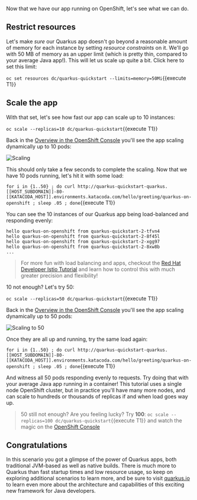 Now that we have our app running on OpenShift, let's see what we can do.

## Restrict resources

Let's make _sure_ our Quarkus app doesn't go beyond a reasonable amount of memory for each instance by setting _resource constraints_ on it. We'll go with 50 MB of memory as an upper limit (which is pretty thin, compared to your average Java app!). This will let us scale up quite a bit. Click here to set this limit:

`oc set resources dc/quarkus-quickstart --limits=memory=50Mi`{{execute T1}}

## Scale the app

With that set, let's see how fast our app can scale up to 10 instances:

`oc scale --replicas=10 dc/quarkus-quickstart`{{execute T1}}

Back in the [Overview in the OpenShift Console](https://[[HOST_SUBDOMAIN]]-8443-[[KATACODA_HOST]].environments.katacoda.com/console/project/quarkus/overview) you'll see the app scaling dynamically up to 10 pods:

![Scaling](/openshift/assets/middleware/quarkus/scaling.png)

This should only take a few seconds to complete the scaling. Now that we have 10 pods running, let's hit it with some load:

`for i in {1..50} ; do curl http://quarkus-quickstart-quarkus.[[HOST_SUBDOMAIN]]-80-[[KATACODA_HOST]].environments.katacoda.com/hello/greeting/quarkus-on-openshift ; sleep .05 ; done`{{execute T1}}

You can see the 10 instances of our Quarkus app being load-balanced and responding evenly:

```console
hello quarkus-on-openshift from quarkus-quickstart-2-tfvn4
hello quarkus-on-openshift from quarkus-quickstart-2-8f45l
hello quarkus-on-openshift from quarkus-quickstart-2-xgg97
hello quarkus-on-openshift from quarkus-quickstart-2-8xw8b
...
```

> For more fun with load balancing and apps, checkout the [Red Hat Developer Istio Tutorial](https://bit.ly/istio-tutorial) and learn how to control this with much greater precision and flexibility!

10 not enough? Let's try 50:

`oc scale --replicas=50 dc/quarkus-quickstart`{{execute T1}}

Back in the [Overview in the OpenShift Console](https://[[HOST_SUBDOMAIN]]-8443-[[KATACODA_HOST]].environments.katacoda.com/console/project/quarkus/overview) you'll see the app scaling dynamically up to 50 pods:

![Scaling to 50](/openshift/assets/middleware/quarkus/50pods.png)

Once they are all up and running, try the same load again:

`for i in {1..50} ; do curl http://quarkus-quickstart-quarkus.[[HOST_SUBDOMAIN]]-80-[[KATACODA_HOST]].environments.katacoda.com/hello/greeting/quarkus-on-openshift ; sleep .05 ; done`{{execute T1}}

And witness all 50 pods responding evenly to requests. Try doing that with your average Java app running in a container! This tutorial uses a single node OpenShift cluster, but in practice you'll have many more nodes, and can scale to hundreds or thousands of replicas if and when load goes way up.

> 50 still not enough? Are you feeling lucky? Try **100**: `oc scale --replicas=100 dc/quarkus-quickstart`{{execute T1}} and watch the magic on the [OpenShift Console](https://[[HOST_SUBDOMAIN]]-8443-[[KATACODA_HOST]].environments.katacoda.com/console/project/quarkus/overview)

## Congratulations

In this scenario you got a glimpse of the power of Quarkus apps, both traditional JVM-based as well as native builds. There is much more to Quarkus than fast startup times and low resource usage, so keep on exploring additional scenarios to learn more, and be sure to visit [quarkus.io](https://quarkus.io) to learn even more about the architecture and capabilities of this exciting new framework for Java developers. 
